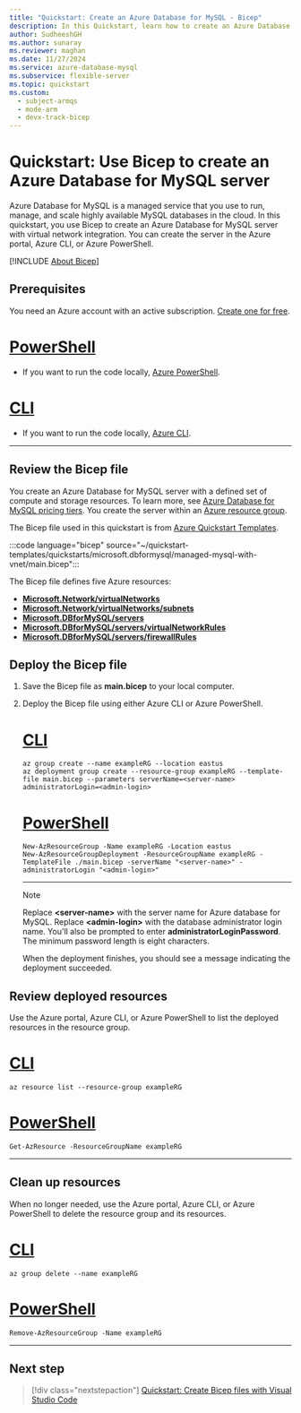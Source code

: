 ```yaml
---
title: "Quickstart: Create an Azure Database for MySQL - Bicep"
description: In this Quickstart, learn how to create an Azure Database for MySQL server with virtual network integration using Bicep.
author: SudheeshGH
ms.author: sunaray
ms.reviewer: maghan
ms.date: 11/27/2024
ms.service: azure-database-mysql
ms.subservice: flexible-server
ms.topic: quickstart
ms.custom:
  - subject-armqs
  - mode-arm
  - devx-track-bicep
---
```


# Quickstart: Use Bicep to create an Azure Database for MySQL server

Azure Database for MySQL is a managed service that you use to run, manage, and scale highly available MySQL databases in the cloud. In this quickstart, you use Bicep to create an Azure Database for MySQL server with virtual network integration. You can create the server in the Azure portal, Azure CLI, or Azure PowerShell.

[!INCLUDE [About Bicep](~/reusable-content/ce-skilling/azure/includes/resource-manager-quickstart-bicep-introduction.md)]

## Prerequisites

You need an Azure account with an active subscription. [Create one for free](https://azure.microsoft.com/pricing/purchase-options/azure-account?cid=msft_learn).

# [PowerShell](#tab/PowerShell)

- If you want to run the code locally, [Azure PowerShell](/powershell/azure/).

# [CLI](#tab/CLI)

- If you want to run the code locally, [Azure CLI](/cli/azure/).

---

## Review the Bicep file

You create an Azure Database for MySQL server with a defined set of compute and storage resources. To learn more, see [Azure Database for MySQL pricing tiers](concepts-pricing-tiers.md). You create the server within an [Azure resource group](/azure/azure-resource-manager/management/overview).

The Bicep file used in this quickstart is from [Azure Quickstart Templates](https://azure.microsoft.com/resources/templates/managed-mysql-with-vnet/).

:::code language="bicep" source="~/quickstart-templates/quickstarts/microsoft.dbformysql/managed-mysql-with-vnet/main.bicep":::

The Bicep file defines five Azure resources:

- [**Microsoft.Network/virtualNetworks**](/azure/templates/microsoft.network/virtualnetworks)
- [**Microsoft.Network/virtualNetworks/subnets**](/azure/templates/microsoft.network/virtualnetworks/subnets)
- [**Microsoft.DBforMySQL/servers**](/azure/templates/microsoft.dbformysql/servers)
- [**Microsoft.DBforMySQL/servers/virtualNetworkRules**](/azure/templates/microsoft.dbformysql/servers/virtualnetworkrules)
- [**Microsoft.DBforMySQL/servers/firewallRules**](/azure/templates/microsoft.dbformysql/servers/firewallrules)

## Deploy the Bicep file

1. Save the Bicep file as **main.bicep** to your local computer.
1. Deploy the Bicep file using either Azure CLI or Azure PowerShell.

    # [CLI](#tab/CLI)

    ```azurecli
    az group create --name exampleRG --location eastus
    az deployment group create --resource-group exampleRG --template-file main.bicep --parameters serverName=<server-name> administratorLogin=<admin-login>
    ```

    # [PowerShell](#tab/PowerShell)

    ```azurepowershell
    New-AzResourceGroup -Name exampleRG -Location eastus
    New-AzResourceGroupDeployment -ResourceGroupName exampleRG -TemplateFile ./main.bicep -serverName "<server-name>" -administratorLogin "<admin-login>"
    ```

    ---

    > [!NOTE]  
    > Replace **\<server-name\>** with the server name for Azure database for MySQL. Replace **\<admin-login\>** with the database administrator login name. You'll also be prompted to enter **administratorLoginPassword**. The minimum password length is eight characters.

    When the deployment finishes, you should see a message indicating the deployment succeeded.

## Review deployed resources

Use the Azure portal, Azure CLI, or Azure PowerShell to list the deployed resources in the resource group.

# [CLI](#tab/CLI)

```azurecli-interactive
az resource list --resource-group exampleRG
```

# [PowerShell](#tab/PowerShell)

```azurepowershell-interactive
Get-AzResource -ResourceGroupName exampleRG
```

---

## Clean up resources

When no longer needed, use the Azure portal, Azure CLI, or Azure PowerShell to delete the resource group and its resources.

# [CLI](#tab/CLI)

```azurecli-interactive
az group delete --name exampleRG
```

# [PowerShell](#tab/PowerShell)

```azurepowershell-interactive
Remove-AzResourceGroup -Name exampleRG
```

---

## Next step

> [!div class="nextstepaction"]
> [Quickstart: Create Bicep files with Visual Studio Code](/azure/azure-resource-manager/bicep/quickstart-create-bicep-use-visual-studio-code)

